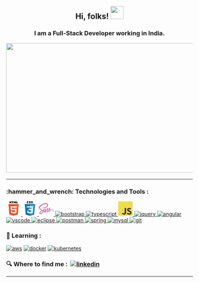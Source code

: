 <section align="center">
  <h1> Hi, folks! <img src="https://user-images.githubusercontent.com/53929078/141955002-ab115383-76c4-474c-a602-1a82974ff7c3.gif" width="35" height="35"/></h1>
  <h3> I am a Full-Stack Developer working in India. </h3>
  <img src="https://user-images.githubusercontent.com/53929078/141952466-792e8fc7-db66-4bbd-8b88-843abedb35e8.gif" width="550" height="350"/>
</section>
<hr>
<section align="left">
<h3>:hammer_and_wrench: Technologies and Tools : </h3>
<p>
    <a href="https://www.w3.org/html/" title="HTML5"> <img src="https://raw.githubusercontent.com/devicons/devicon/master/icons/html5/html5-original-wordmark.svg" alt="html5" width="40" height="40"/> </a>
    <a href="https://www.w3schools.com/css/" title="CSS3"> <img src="https://raw.githubusercontent.com/devicons/devicon/master/icons/css3/css3-original-wordmark.svg" alt="css3" width="40" height="40"/> </a>
<a href="https://sass-lang.com" title="SASS"> <img src="https://raw.githubusercontent.com/devicons/devicon/master/icons/sass/sass-original.svg" alt="sass" width="40" height="40"/> </a>
<a href="https://getbootstrap.com/" title="Bootstrap"> <img src="https://user-images.githubusercontent.com/53929078/141975798-783e49ba-84ab-4fd3-b579-5f8fc8545a2b.png" alt="bootstrap" width="40" height="40"/> </a>
  <a href="https://www.typescriptlang.org/" title="TypeScript"> <img src="https://user-images.githubusercontent.com/53929078/141979213-20475ce5-71e1-45c7-b1ec-3ade24b930c8.png" alt="typescript" width="40" height="40"/> </a>
    <a href="https://developer.mozilla.org/en-US/docs/Web/JavaScript" title="JavaScript"> <img src="https://raw.githubusercontent.com/devicons/devicon/master/icons/javascript/javascript-original.svg" alt="javascript" width="40" height="40"/> </a>
  <a href="https://jquery.com/" title="jQuery"> <img src="https://user-images.githubusercontent.com/53929078/141980059-63ee8b31-90b7-4e70-b9b1-16c6120d925a.png" alt="jquery" width="40" height="40"/> </a>
  <a href="https://angular.io/" title="Angular"> <img src="https://user-images.githubusercontent.com/53929078/141979461-0aeb3c10-56ad-4b68-8b30-f36ac7c02d9e.png" alt="angular" width="40" height="40"/> </a>
<a href="https://code.visualstudio.com/" title="VS Code"> <img src="https://user-images.githubusercontent.com/53929078/141985167-14217c34-582e-4363-9e17-1dde73c592b3.png" alt="vscode" width="40" height="40"/> </a>
<a href="https://www.eclipse.org/" title="Eclipse"> <img src="https://user-images.githubusercontent.com/53929078/141985526-d1090b88-bdea-40eb-bbd4-a5ea09663f2a.png" alt="eclipse" width="40" height="40"/> </a>
<a href="https://www.postman.com/" title="Postman"> <img src="https://www.vectorlogo.zone/logos/getpostman/getpostman-icon.svg" alt="postman" width="40" height="40"/> </a>
<a href="https://spring.io/" title="Spring"> <img src="https://user-images.githubusercontent.com/53929078/141981869-a5b34ed3-e1b4-428f-8793-e58026ace5b0.png" alt="spring" width="40" height="40"/> </a>
<a href="https://www.mysql.com/" title="MySQL"> <img src="https://user-images.githubusercontent.com/53929078/141982343-7a375343-44dd-4244-994f-7e960435b1f3.png" alt="mysql" width="40" height="40"/> </a>
<a href="https://git-scm.com/" title="Git"> <img src="https://www.vectorlogo.zone/logos/git-scm/git-scm-icon.svg" alt="git" width="40" height="40"/> </a>
</section>

<section>
<h3>📖 Learning : </h3>
  <p>
    <a href="https://aws.amazon.com/" title="AWS"><img src="https://user-images.githubusercontent.com/53929078/141993812-b4ac6cab-4500-481a-b9cc-a30066e1fe68.png" alt="aws" width="60" height="50"/></a>
    <a href="https://www.docker.com/" title="Docker"><img src="https://user-images.githubusercontent.com/53929078/141987146-5f55eb18-71ff-4d8c-9666-68401c3cd1de.png" alt="docker" width="50" height="50"/></a>
     <a href="https://kubernetes.io/" title="Kubernetes"><img src="https://user-images.githubusercontent.com/53929078/141987592-f5d9b0af-29e0-41e2-9ac0-457382863001.png" alt="kubernetes" width="40" height="40"/></a>
</section>

<section>
  <h3>🔍  Where to find me : &nbsp;<a href="https://www.linkedin.com/in/arshi-saxena-ab4789130/" title="LinkedIn"><img src="https://img.shields.io/badge/LinkedIn-0077B5?style=for-the-badge&logo=linkedin&logoColor=white" alt="linkedin" height="30" width="100"/></a></h3>
</section>
<hr>

<section>
  
</section>
